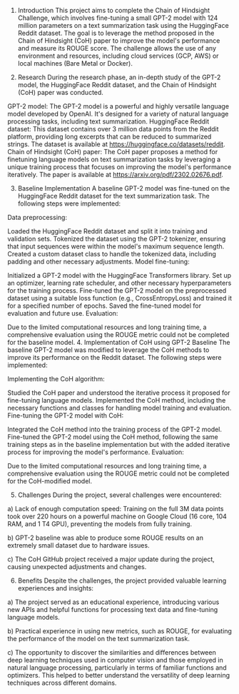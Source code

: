 1. Introduction
This project aims to complete the Chain of Hindsight Challenge, which involves fine-tuning a small GPT-2 model with 124 million parameters on a text summarization task using the HuggingFace Reddit dataset. The goal is to leverage the method proposed in the Chain of Hindsight (CoH) paper to improve the model's performance and measure its ROUGE score. The challenge allows the use of any environment and resources, including cloud services (GCP, AWS) or local machines (Bare Metal or Docker).

2. Research
During the research phase, an in-depth study of the GPT-2 model, the HuggingFace Reddit dataset, and the Chain of Hindsight (CoH) paper was conducted.

GPT-2 model: The GPT-2 model is a powerful and highly versatile language model developed by OpenAI. It's designed for a variety of natural language processing tasks, including text summarization.
HuggingFace Reddit dataset: This dataset contains over 3 million data points from the Reddit platform, providing long excerpts that can be reduced to summarized strings. The dataset is available at https://huggingface.co/datasets/reddit.
Chain of Hindsight (CoH) paper: The CoH paper proposes a method for finetuning language models on text summarization tasks by leveraging a unique training process that focuses on improving the model's performance iteratively. The paper is available at https://arxiv.org/pdf/2302.02676.pdf.

3. Baseline Implementation
A baseline GPT-2 model was fine-tuned on the HuggingFace Reddit dataset for the text summarization task. The following steps were implemented:

Data preprocessing:

Loaded the HuggingFace Reddit dataset and split it into training and validation sets.
Tokenized the dataset using the GPT-2 tokenizer, ensuring that input sequences were within the model's maximum sequence length.
Created a custom dataset class to handle the tokenized data, including padding and other necessary adjustments.
Model fine-tuning:

Initialized a GPT-2 model with the HuggingFace Transformers library.
Set up an optimizer, learning rate scheduler, and other necessary hyperparameters for the training process.
Fine-tuned the GPT-2 model on the preprocessed dataset using a suitable loss function (e.g., CrossEntropyLoss) and trained it for a specified number of epochs.
Saved the fine-tuned model for evaluation and future use.
Evaluation:

Due to the limited computational resources and long training time, a comprehensive evaluation using the ROUGE metric could not be completed for the baseline model.
4. Implementation of CoH using GPT-2 Baseline
The baseline GPT-2 model was modified to leverage the CoH methods to improve its performance on the Reddit dataset. The following steps were implemented:

Implementing the CoH algorithm:

Studied the CoH paper and understood the iterative process it proposed for fine-tuning language models.
Implemented the CoH method, including the necessary functions and classes for handling model training and evaluation.
Fine-tuning the GPT-2 model with CoH:

Integrated the CoH method into the training process of the GPT-2 model.
Fine-tuned the GPT-2 model using the CoH method, following the same training steps as in the baseline implementation but with the added iterative process for improving the model's performance.
Evaluation:

Due to the limited computational resources and long training time, a comprehensive evaluation using the ROUGE metric could not be completed for the CoH-modified model.

5. Challenges
During the project, several challenges were encountered:

a) Lack of enough computation speed: Training on the full 3M data points took over 220 hours on a powerful machine on Google Cloud (16 core, 104 RAM, and 1 T4 GPU), preventing the models from fully training.

b) GPT-2 baseline was able to produce some ROUGE results on an extremely small dataset due to hardware issues.

c) The CoH GitHub project received a major update during the project, causing unexpected adjustments and changes.

6. Benefits
Despite the challenges, the project provided valuable learning experiences and insights:

a) The project served as an educational experience, introducing various new APIs and helpful functions for processing text data and fine-tuning language models.

b) Practical experience in using new metrics, such as ROUGE, for evaluating the performance of the model on the text summarization task.

c) The opportunity to discover the similarities and differences between deep learning techniques used in computer vision and those employed in natural language processing, particularly in terms of familiar functions and optimizers. This helped to better understand the versatility of deep learning techniques across different domains.
